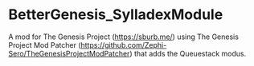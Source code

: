 # BetterGenesis_SylladexModule
A mod for The Genesis Project (https://sburb.me/) using The Genesis Project Mod Patcher (https://github.com/Zephi-Sero/TheGenesisProjectModPatcher) that adds the Queuestack modus.
